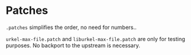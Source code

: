 Patches
=======

`.patches` simplifies the order, no need for numbers..

`urkel-max-file.patch` and `liburkel-max-file.patch` are only for testing
purposes. No backport to the upstream is necessary.
